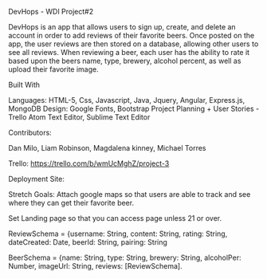 DevHops - WDI Project#2

DevHops is an app that allows users to sign up, create, and delete an account in order to add reviews of their favorite beers. Once posted on the app, the user reviews are then stored on a database, allowing other users to see all reviews. When reviewing a beer, each user has the ability to rate it based upon the beers name, type, brewery, alcohol percent, as well as upload their favorite image.


Built With

Languages: HTML-5, Css, Javascript, Java, Jquery, Angular, Express.js, MongoDB
Design: Google Fonts, Bootstrap
Project Planning + User Stories - Trello
Atom Text Editor, Sublime Text Editor


Contributors:

Dan Milo,
Liam Robinson,
Magdalena kinney,
Michael Torres


Trello: https://trello.com/b/wmUcMghZ/project-3

Deployment Site:


Stretch Goals:
Attach google maps so that users are able to track and see where they can get their favorite beer.

Set Landing page so that you can access page unless 21 or over.




ReviewSchema = {username: String, content: String, rating: String, dateCreated: Date, beerId: String, pairing: String

BeerSchema = {name: String, type: String, brewery: String, alcoholPer: Number, imageUrl: String, reviews: [ReviewSchema].